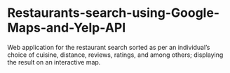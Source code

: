 # Restaurants-search-using-Google-Maps-and-Yelp-API
Web application for the restaurant search sorted as per an individual’s choice of cuisine, distance, reviews, ratings, and among others; displaying the result on an interactive map. 
